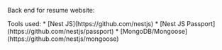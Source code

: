 Back end for resume website:
<p>Tools used: 
* [Nest JS](https://github.com/nestjs)
* [Nest JS Passport](https://github.com/nestjs/passport)
* [MongoDB/Mongoose](https://github.com/nestjs/mongoose)
</p>